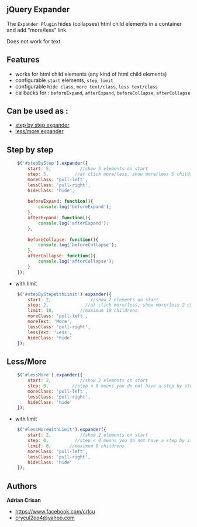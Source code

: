 jQuery Expander
----------------
The `Expander Plugin` hides (collapses) html child elements in a container and add "more/less" link.

Does not work for text.

Features
----------------
*   works for html child elements (any kind of html child elements)
*   configurable `start` elements, `step`, `limit` 
*   configurable `hide class`, `more text/class`, `less text/class`
*   callbacks for : `beforeExpand`, `afterExpand`, `beforeCollapse`, `afterCollapse`
  
Can be used as :
----------------
*   <a href="#step-by-step">step by step expander</a>
*   <a href="#lessmore">less/more expander</a>

Step by step
----------------
```javascript
    $('#stepByStep').expander({
        start: 5,           //show 5 elements on start
		step: 5,          //at click more/less, show more/less 5 childrens
        moreClass: 'pull-left',
        lessClass: 'pull-right',
        hideClass: 'hide',
        
        beforeExpand: function(){
            console.log('beforeExpand');
        },
        afterExpand: function(){
            console.log('afterExpand');
        },
        
        beforeCollapse: function(){
            console.log('beforeCollapse');
        },
        afterCollapse: function(){
            console.log('afterCollapse');
        }
    });
```

*   with limit

```javascript
    $('#stepByStepWithLimit').expander({
        start: 2,               //show 2 elements on start
    	step: 2,              //at click more/less, show more/less 2 childrens
        limit: 10,          //maximum 10 childrens
        moreClass: 'pull-left',
        moreText: 'More',
        lessClass: 'pull-right',
        lessText: 'Less', 
        hideClass: 'hide'
    });
```
  
Less/More
----------------
```javascript
    $('#lessMore').expander({
        start: 2,           //show 2 elements on start
    	step: 0,         //step < 0 means you do not have a step by step expander
        moreClass: 'pull-left',
        lessClass: 'pull-right',
        hideClass: 'hide'
    });  
```

*   with limit

```javascript
    $('#lessMoreWithLimit').expander({
        start: 2,           //show 2 elements on start
    	step: 0,          //step < 0 means you do not have a step by step expander,
        limit: 8,       //maximum 8 childrens
        moreClass: 'pull-left',
        lessClass: 'pull-right',
        hideClass: 'hide'
    });
```

Authors
----------------
<b>Adrian Crisan</b>
*   https://www.facebook.com/crlcu
*   crycul2oo4@yahoo.com